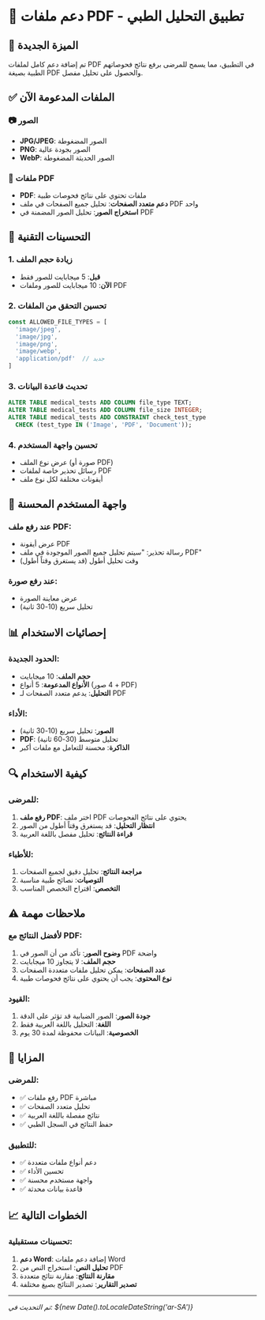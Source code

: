 # 📄 دعم ملفات PDF - تطبيق التحليل الطبي

## 🎯 الميزة الجديدة

تم إضافة دعم كامل لملفات PDF في التطبيق، مما يسمح للمرضى برفع نتائج فحوصاتهم الطبية بصيغة PDF والحصول على تحليل مفصل.

## ✅ الملفات المدعومة الآن

### 📷 الصور
- **JPG/JPEG**: الصور المضغوطة
- **PNG**: الصور بجودة عالية
- **WebP**: الصور الحديثة المضغوطة

### 📄 ملفات PDF
- **PDF**: ملفات تحتوي على نتائج فحوصات طبية
- **دعم متعدد الصفحات**: تحليل جميع الصفحات في ملف PDF واحد
- **استخراج الصور**: تحليل الصور المضمنة في PDF

## 🔧 التحسينات التقنية

### 1. **زيادة حجم الملف**
- **قبل**: 5 ميجابايت للصور فقط
- **الآن**: 10 ميجابايت للصور وملفات PDF

### 2. **تحسين التحقق من الملفات**
```javascript
const ALLOWED_FILE_TYPES = [
  'image/jpeg',
  'image/jpg', 
  'image/png',
  'image/webp',
  'application/pdf'  // جديد
]
```

### 3. **تحديث قاعدة البيانات**
```sql
ALTER TABLE medical_tests ADD COLUMN file_type TEXT;
ALTER TABLE medical_tests ADD COLUMN file_size INTEGER;
ALTER TABLE medical_tests ADD CONSTRAINT check_test_type 
  CHECK (test_type IN ('Image', 'PDF', 'Document'));
```

### 4. **تحسين واجهة المستخدم**
- عرض نوع الملف (صورة أو PDF)
- رسائل تحذير خاصة لملفات PDF
- أيقونات مختلفة لكل نوع ملف

## 🎨 واجهة المستخدم المحسنة

### **عند رفع ملف PDF:**
- عرض أيقونة PDF
- رسالة تحذير: "سيتم تحليل جميع الصور الموجودة في ملف PDF"
- وقت تحليل أطول (قد يستغرق وقتاً أطول)

### **عند رفع صورة:**
- عرض معاينة الصورة
- تحليل سريع (10-30 ثانية)

## 📊 إحصائيات الاستخدام

### **الحدود الجديدة:**
- **حجم الملف**: 10 ميجابايت
- **الأنواع المدعومة**: 5 أنواع (4 صور + PDF)
- **التحليل**: يدعم متعدد الصفحات لـ PDF

### **الأداء:**
- **الصور**: تحليل سريع (10-30 ثانية)
- **PDF**: تحليل متوسط (30-60 ثانية)
- **الذاكرة**: محسنة للتعامل مع ملفات أكبر

## 🔍 كيفية الاستخدام

### **للمرضى:**
1. **رفع ملف PDF**: اختر ملف PDF يحتوي على نتائج الفحوصات
2. **انتظار التحليل**: قد يستغرق وقتاً أطول من الصور
3. **قراءة النتائج**: تحليل مفصل باللغة العربية

### **للأطباء:**
1. **مراجعة النتائج**: تحليل دقيق لجميع الصفحات
2. **التوصيات**: نصائح طبية مناسبة
3. **التخصص**: اقتراح التخصص المناسب

## ⚠️ ملاحظات مهمة

### **لأفضل النتائج مع PDF:**
1. **وضوح الصور**: تأكد من أن الصور في PDF واضحة
2. **حجم الملف**: لا يتجاوز 10 ميجابايت
3. **عدد الصفحات**: يمكن تحليل ملفات متعددة الصفحات
4. **نوع المحتوى**: يجب أن يحتوي على نتائج فحوصات طبية

### **القيود:**
1. **جودة الصور**: الصور الضبابية قد تؤثر على الدقة
2. **اللغة**: التحليل باللغة العربية فقط
3. **الخصوصية**: البيانات محفوظة لمدة 30 يوم

## 🚀 المزايا

### **للمرضى:**
- ✅ رفع ملفات PDF مباشرة
- ✅ تحليل متعدد الصفحات
- ✅ نتائج مفصلة باللغة العربية
- ✅ حفظ النتائج في السجل الطبي

### **للتطبيق:**
- ✅ دعم أنواع ملفات متعددة
- ✅ تحسين الأداء
- ✅ واجهة مستخدم محسنة
- ✅ قاعدة بيانات محدثة

## 📈 الخطوات التالية

### **تحسينات مستقبلية:**
1. **دعم Word**: إضافة دعم ملفات Word
2. **تحليل النص**: استخراج النص من PDF
3. **مقارنة النتائج**: مقارنة نتائج متعددة
4. **تصدير التقارير**: تصدير النتائج بصيغ مختلفة

---

*تم التحديث في: ${new Date().toLocaleDateString('ar-SA')}* 